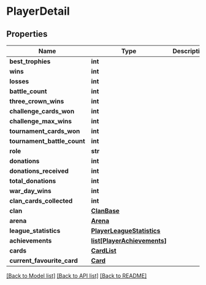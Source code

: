 # PlayerDetail

## Properties
Name | Type | Description | Notes
------------ | ------------- | ------------- | -------------
**best_trophies** | **int** |  | [optional] 
**wins** | **int** |  | [optional] 
**losses** | **int** |  | [optional] 
**battle_count** | **int** |  | [optional] 
**three_crown_wins** | **int** |  | [optional] 
**challenge_cards_won** | **int** |  | [optional] 
**challenge_max_wins** | **int** |  | [optional] 
**tournament_cards_won** | **int** |  | [optional] 
**tournament_battle_count** | **int** |  | [optional] 
**role** | **str** |  | [optional] 
**donations** | **int** |  | [optional] 
**donations_received** | **int** |  | [optional] 
**total_donations** | **int** |  | [optional] 
**war_day_wins** | **int** |  | [optional] 
**clan_cards_collected** | **int** |  | [optional] 
**clan** | [**ClanBase**](ClanBase.md) |  | [optional] 
**arena** | [**Arena**](Arena.md) |  | [optional] 
**league_statistics** | [**PlayerLeagueStatistics**](PlayerLeagueStatistics.md) |  | [optional] 
**achievements** | [**list[PlayerAchievements]**](PlayerAchievements.md) |  | [optional] 
**cards** | [**CardList**](CardList.md) |  | [optional] 
**current_favourite_card** | [**Card**](Card.md) |  | [optional] 

[[Back to Model list]](../README.md#documentation-for-models) [[Back to API list]](../README.md#documentation-for-api-endpoints) [[Back to README]](../README.md)

